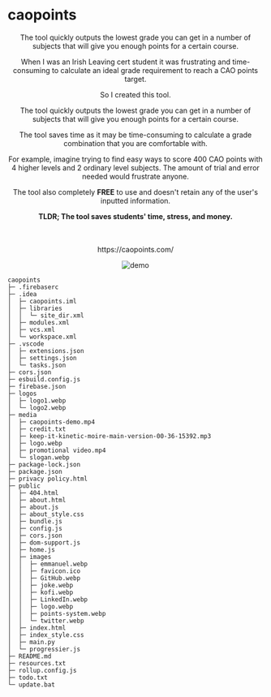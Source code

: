 # caopoints
<div style="text-align:center;margin:auto;">
  <p>The tool quickly outputs the lowest grade you can get in a number of subjects that will give you enough points for a certain course.</p>
    <p>
        When I was an Irish Leaving cert student it was frustrating and time-consuming to calculate an ideal
        grade requirement to reach a CAO points target.
    </p>
    <p>So I created this tool.</p>
    <p>The tool quickly outputs the lowest grade you can get in a number of subjects that will give you enough
        points for a certain course.</p>
    <p>The tool saves time as it may be time-consuming to calculate a grade combination that you are
        comfortable with.</p>
    <p>For example, imagine trying to find easy ways to score 400 CAO points with 4 higher levels and 2
        ordinary level subjects. The amount of trial and error needed would frustrate anyone.</p>
    <p>The tool also completely <strong>FREE</strong> to use and doesn't retain any of
        the user's inputted information.</p>
    <strong>TLDR; The tool saves students' time, stress, and money.</strong>
  
  <br>
  <br>
  <br>
  
  <p> https://caopoints.com/ </p>
  <p><img src="https://github.com/Agent421/caopoints/assets/40457467/1a164e9c-3f61-4007-8a9d-3a4f436fc072" alt="demo"></p>
</div>

```
caopoints
├─ .firebaserc
├─ .idea
│  ├─ caopoints.iml
│  ├─ libraries
│  │  └─ site_dir.xml
│  ├─ modules.xml
│  ├─ vcs.xml
│  └─ workspace.xml
├─ .vscode
│  ├─ extensions.json
│  ├─ settings.json
│  └─ tasks.json
├─ cors.json
├─ esbuild.config.js
├─ firebase.json
├─ logos
│  ├─ logo1.webp
│  └─ logo2.webp
├─ media
│  ├─ caopoints-demo.mp4
│  ├─ credit.txt
│  ├─ keep-it-kinetic-moire-main-version-00-36-15392.mp3
│  ├─ logo.webp
│  ├─ promotional video.mp4
│  └─ slogan.webp
├─ package-lock.json
├─ package.json
├─ privacy policy.html
├─ public
│  ├─ 404.html
│  ├─ about.html
│  ├─ about.js
│  ├─ about_style.css
│  ├─ bundle.js
│  ├─ config.js
│  ├─ cors.json
│  ├─ dom-support.js
│  ├─ home.js
│  ├─ images
│  │  ├─ emmanuel.webp
│  │  ├─ favicon.ico
│  │  ├─ GitHub.webp
│  │  ├─ joke.webp
│  │  ├─ kofi.webp
│  │  ├─ LinkedIn.webp
│  │  ├─ logo.webp
│  │  ├─ points-system.webp
│  │  └─ twitter.webp
│  ├─ index.html
│  ├─ index_style.css
│  ├─ main.py
│  └─ progressier.js
├─ README.md
├─ resources.txt
├─ rollup.config.js
├─ todo.txt
└─ update.bat

```